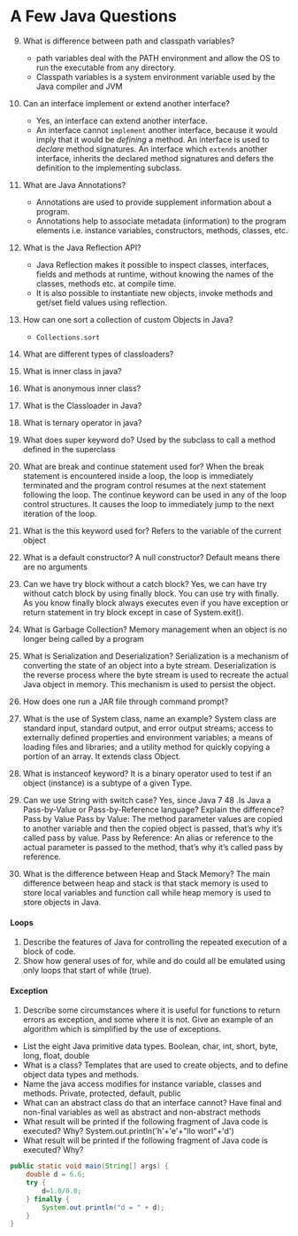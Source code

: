 # A Few Java Questions

9. What is difference between path and classpath variables?
    * path variables deal with the PATH environment and allow the OS to run the executable from any directory.
    * Classpath variables is a system environment variable used by the Java compiler and JVM


24. Can an interface implement or extend another interface?
    * Yes, an interface can extend another interface.
    * An interface cannot `implement` another interface, because it would imply that it would be _defining_ a method. An interface is used to _declare_ method signatures. An interface which `extends` another interface, inherits the declared method signatures and defers the definition to the implementing subclass.

27. What are Java Annotations?
    * Annotations are used to provide supplement information about a program.
    * Annotations help to associate metadata (information) to the program elements i.e. instance variables, constructors, methods, classes, etc.

28. What is the Java Reflection API?
    * Java Reflection makes it possible to inspect classes, interfaces, fields and methods at runtime, without knowing the names of the classes, methods etc. at compile time.
    * It is also possible to instantiate new objects, invoke methods and get/set field values using reflection.

31. How can one sort a collection of custom Objects in Java?
    * `Collections.sort`

35. What are different types of classloaders?

32. What is inner class in java?

33. What is anonymous inner class?
34. What is the Classloader in Java?
36. What is ternary operator in java?
37. What does super keyword do? Used by the subclass to call a method defined in the superclass
38. What are break and continue statement used for? When the break statement is encountered inside a loop, the loop is immediately terminated and the program control resumes at the next statement following the loop. The continue keyword can be used in any of the loop control structures. It causes the loop to immediately jump to the next iteration of the loop.
39. What is the this keyword used for? Refers to the variable of the current object
40. What is a default constructor? A null constructor? Default means there are no arguments
41. Can we have try block without a catch block? Yes,  we can have try without catch block by using finally block.
You can use try with finally. As you know finally block always executes even if you have exception or return statement in try block except in case of System.exit().
42. What is Garbage Collection? Memory management when an object is no longer being called by a program
43. What is Serialization and Deserialization? Serialization is a mechanism of converting the state of an object into a byte stream. Deserialization is the reverse process where the byte stream is used to recreate the actual Java object in memory. This mechanism is used to persist the object.
44. How does one run a JAR file through command prompt?
45. What is the use of System class, name an example? System class are standard input, standard output, and error output streams; access to externally defined properties and environment variables; a means of loading files and libraries; and a utility method for quickly copying a portion of an array. It extends class Object.
46. What is instanceof keyword? It is a binary operator used to test if an object (instance) is a subtype of a given Type.
47. Can we use String with switch case? Yes, since Java 7
48 .Is Java a Pass-by-Value or Pass-by-Reference language? Explain the difference? Pass by Value Pass by Value: The method parameter values are copied to another variable and then the copied object is passed, that’s why it’s called pass by value. Pass by Reference: An alias or reference to the actual parameter is passed to the method, that’s why it’s called pass by reference.
49. What is the difference between Heap and Stack Memory? The main difference between heap and stack is that stack memory is used to store local variables and function call while heap memory is used to store objects in Java.

#### Loops
1. Describe the features of Java for controlling the repeated execution of a block of code.
2. Show how general uses of for, while and do could all be emulated using only loops that start of while (true).

#### Exception
1. Describe some circumstances where it is useful for functions to return errors as exception, and some where it is not. Give an example of an algorithm which is simplified by the use of exceptions.



* List the eight Java primitive data types. Boolean, char, int, short, byte, long, float, double
* What is a class?  Templates that are used to create objects, and to define object data types and methods.
* Name the java access modifies for instance variable, classes and methods. Private, protected, default, public
* What can an abstract class do that an interface cannot? Have final and non-final variables as well as abstract and non-abstract methods
* What result will be printed if the following fragment of Java code is executed? Why?
		System.out.println('h'+'e'+"llo worl"+'d')
* What result will be printed if the following fragment of Java code is executed? Why? 

```java
public static void main(String[] args) {
    double d = 6.6;
    try {
        d=1.0/0.0; 
    } finally {
        System.out.println("d = " + d);
    }
}
```